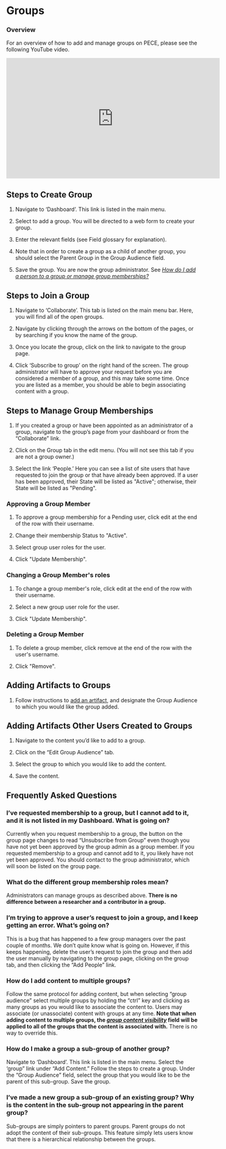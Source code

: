 Groups
==========

### Overview

For an overview of how to add and manage groups on PECE, please see the
following YouTube video.

<iframe width="560" height="315" src="https://www.youtube.com/embed/aZusE6G1aFY" frameborder="0" allow="accelerometer; autoplay; encrypted-media; gyroscope; picture-in-picture" allowfullscreen></iframe>

Steps to Create Group
--------------------------

1. Navigate to ‘Dashboard’. This link is listed in the main menu.

2. Select to add a group. You will be directed to a web form to create your group.

3. Enter the relevant fields (see Field glossary for explanation).

4. Note that in order to create a group as a child of another group, you should
select the Parent Group in the Group Audience field.

5. Save the group. You are now the group administrator. See [*How do I add a person to a group or manage group memberships?*](#how-do-i-add-a-person-to-a-group-or-manage-group-memberships)


Steps to Join a Group
--------------------------

1. Navigate to ‘Collaborate’. This tab is listed on the main menu bar.
Here, you will find all of the open groups.

2. Navigate by clicking through the arrows on the bottom of the pages, or by searching if you know the
name of the group.

3. Once you locate the group, click on the link to navigate to the group page.

4. Click ‘Subscribe to group’ on the right hand of the screen. The group administrator will
have to approve your request before you are considered a member of a
group, and this may take some time. Once you are listed as a member, you
should be able to begin associating content with a group.

Steps to Manage Group Memberships
--------------------------

1. If you created a group or have been appointed as an administrator of a
group, navigate to the group’s page from your dashboard or from the “Collaborate” link.

2. Click on the Group tab in the edit menu. (You will not see this tab if you are not a group owner.)

3. Select the link ‘People.’ Here you can see a list of site users that have requested to join the group or that have already been approved. If a user has been approved, their State will be listed as "Active"; otherwise, their State will be listed as "Pending".

### Approving a Group Member

1. To approve a group membership for a Pending user, click edit at the end of the row with their username.

2. Change their membership Status to "Active".

3. Select group user roles for the user.

4. Click "Update Membership".

### Changing a Group Member's roles

1. To change a group member's role, click edit at the end of the row with their username.

2. Select a new group user role for the user.

3. Click "Update Membership".

### Deleting a Group Member

1. To delete a group member, click remove at the end of the row with the user's username.

2. Click "Remove".


Adding Artifacts to Groups
-----

1. Follow instructions to [add an artifact](../artifacts), and designate the Group Audience to which you would like the group added.


Adding Artifacts Other Users Created to Groups
-----

1. Navigate to the content you’d like to add to a group.

2. Click on the “Edit Group Audience” tab.

3. Select the group to which you would like to add the content.

4. Save the content.


Frequently Asked Questions
--------------------------

### I’ve requested membership to a group, but I cannot add to it, and it is not listed in my Dashboard. What is going on?

Currently when you request membership to a group, the button on the
group page changes to read “Unsubscribe from Group” even though you have
not yet been approved by the group admin as a group member. If you
requested membership to a group and cannot add to it, you likely have
not yet been approved. You should contact to the group administrator,
which will soon be listed on the group page.

### What do the different group membership roles mean?

Administrators can manage groups as described above. **There is no
difference between a researcher and a contributor in a group.**

### I’m trying to approve a user’s request to join a group, and I keep getting an error. What’s going on?

This is a bug that has happened to a few group managers over the past
couple of months. We don’t quite know what is going on. However, if this
keeps happening, delete the user’s request to join the group and then
add the user manually by navigating to the group page, clicking on the
group tab, and then clicking the “Add People” link.

### How do I add content to multiple groups?

Follow the same protocol for adding content, but when selecting “group
audience” select multiple groups by holding the “ctrl” key and clicking
as many groups as you would like to associate the content to. Users may
associate (or unassociate) content with groups at any time. **Note that
when adding content to multiple groups, the [*group content visibility*](../permissions#group-content-permissions) field will be applied to all of
the groups that the content is associated with.** There is no way to
override this.

### How do I make a group a sub-group of another group?

Navigate to ‘Dashboard’. This link is listed in the main menu. Select
the ‘group” link under “Add Content.” Follow the steps to create a
group. Under the “Group Audience” field, select the group that you would
like to be the parent of this sub-group. Save the group.

### I’ve made a new group a sub-group of an existing group? Why is the content in the sub-group not appearing in the parent group?

Sub-groups are simply pointers to parent groups. Parent groups do not
adopt the content of their sub-groups. This feature simply lets users
know that there is a hierarchical relationship between the groups.
